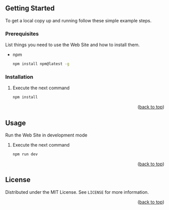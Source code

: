 <a name="readme-top"></a>
<!-- GETTING STARTED -->
## Getting Started

To get a local copy up and running follow these simple example steps.

### Prerequisites

List things you need to use the Web Site and how to install them.

* npm
  ```sh
  npm install npm@latest -g
  ```

### Installation

1. Execute the next command
   ```sh
   npm install
   ```

<p align="right">(<a href="#readme-top">back to top</a>)</p>


<!-- USAGE EXAMPLES -->
## Usage

Run the Web Site in development mode

1. Execute the next command
   ```sh
   npm run dev
   ```

<p align="right">(<a href="#readme-top">back to top</a>)</p>


<!-- LICENSE -->
## License

Distributed under the MIT License. See `LICENSE` for more information.

<p align="right">(<a href="#readme-top">back to top</a>)</p>
